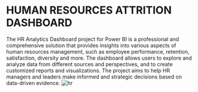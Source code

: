 # HUMAN RESOURCES ATTRITION DASHBOARD

The HR Analytics Dashboard project for Power BI is a professional and comprehensive solution that provides insights into various aspects of human resources management, such as employee performance, retention, satisfaction, diversity and more. The dashboard allows users to explore and analyze data from different sources and perspectives, and to create customized reports and visualizations. The project aims to help HR managers and leaders make informed and strategic decisions based on data-driven evidence.
![hr](https://github.com/davido200/HR-BI/assets/70089562/915ff367-c9bf-43ef-be79-667431a896a4)
